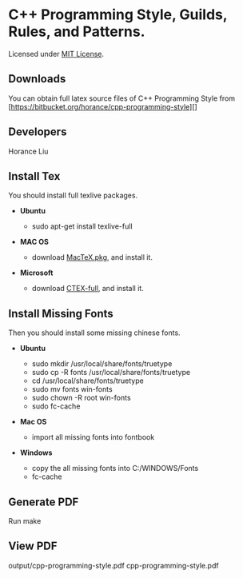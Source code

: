 C++ Programming Style, Guilds, Rules, and Patterns.
=============
Licensed under [MIT License][].

Downloads
---------
You can obtain full latex source files of C++ Programming Style from [https://bitbucket.org/horance/cpp-programming-style][]

Developers
----------------
Horance Liu

Install Tex
---------------
You should install full texlive packages.

  * __Ubuntu__ 
      
      * sudo apt-get install texlive-full
 
  * __MAC OS__
      * download [MacTeX.pkg][], and install it.

  * __Microsoft__ 
      
      * download [CTEX-full][], and install it.

Install Missing Fonts
---------------
Then you should install some missing chinese fonts.

  * __Ubuntu__ 

      * sudo mkdir /usr/local/share/fonts/truetype
      * sudo cp -R fonts /usr/local/share/fonts/truetype
      * cd /usr/local/share/fonts/truetype
      * sudo mv fonts win-fonts
      * sudo chown -R root win-fonts
      * sudo fc-cache

  * __Mac OS__ 
    
      * import all missing fonts into fontbook

  * __Windows__
 
      * copy the all missing fonts into C:/WINDOWS/Fonts
      * fc-cache

Generate PDF
-----------------
Run make

View PDF
-----------------
output/cpp-programming-style.pdf
cpp-programming-style.pdf

[MIT License]: http://opensource.org/licenses/mit-license.html 
[MacTeX.pkg]: http://tug.org/mactex/
[CTEX-full]: http://www.ctex.org/CTeXDownload
[https://bitbucket.org/horance/cpp-programming-style]: https://bitbucket.org/horance/cpp-programming-style/downloads
